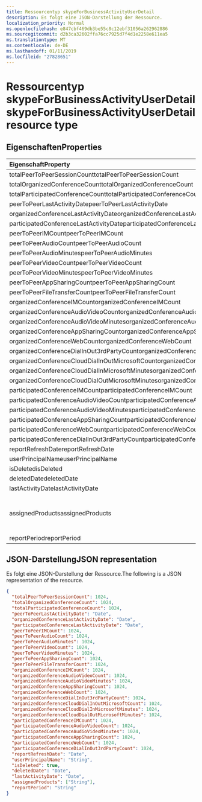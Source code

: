 ```yaml
---
title: Ressourcentyp skypeForBusinessActivityUserDetail
description: Es folgt eine JSON-Darstellung der Ressource.
localization_priority: Normal
ms.openlocfilehash: e847cbf469db3be55c8c12ebf31056a262962886
ms.sourcegitcommit: d2b3ca32602ffa76cc7925d7f4d1e2258e611ea5
ms.translationtype: MT
ms.contentlocale: de-DE
ms.lasthandoff: 01/11/2019
ms.locfileid: "27828651"
---
```

# <a name="skypeforbusinessactivityuserdetail-resource-type"></a><span data-ttu-id="57f18-103">Ressourcentyp skypeForBusinessActivityUserDetail</span><span class="sxs-lookup"><span data-stu-id="57f18-103">skypeForBusinessActivityUserDetail resource type</span></span>

## <a name="properties"></a><span data-ttu-id="57f18-104">Eigenschaften</span><span class="sxs-lookup"><span data-stu-id="57f18-104">Properties</span></span>

| <span data-ttu-id="57f18-105">Eigenschaft</span><span class="sxs-lookup"><span data-stu-id="57f18-105">Property</span></span>                                 | <span data-ttu-id="57f18-106">Typ</span><span class="sxs-lookup"><span data-stu-id="57f18-106">Type</span></span>              |
| :--------------------------------------- | :---------------- |
| <span data-ttu-id="57f18-107">totalPeerToPeerSessionCount</span><span class="sxs-lookup"><span data-stu-id="57f18-107">totalPeerToPeerSessionCount</span></span>              | <span data-ttu-id="57f18-108">Int64</span><span class="sxs-lookup"><span data-stu-id="57f18-108">Int64</span></span>             |
| <span data-ttu-id="57f18-109">totalOrganizedConferenceCount</span><span class="sxs-lookup"><span data-stu-id="57f18-109">totalOrganizedConferenceCount</span></span>            | <span data-ttu-id="57f18-110">Int64</span><span class="sxs-lookup"><span data-stu-id="57f18-110">Int64</span></span>             |
| <span data-ttu-id="57f18-111">totalParticipatedConferenceCount</span><span class="sxs-lookup"><span data-stu-id="57f18-111">totalParticipatedConferenceCount</span></span>         | <span data-ttu-id="57f18-112">Int64</span><span class="sxs-lookup"><span data-stu-id="57f18-112">Int64</span></span>             |
| <span data-ttu-id="57f18-113">peerToPeerLastActivityDate</span><span class="sxs-lookup"><span data-stu-id="57f18-113">peerToPeerLastActivityDate</span></span>               | <span data-ttu-id="57f18-114">Datum</span><span class="sxs-lookup"><span data-stu-id="57f18-114">Date</span></span>              |
| <span data-ttu-id="57f18-115">organizedConferenceLastActivityDate</span><span class="sxs-lookup"><span data-stu-id="57f18-115">organizedConferenceLastActivityDate</span></span>      | <span data-ttu-id="57f18-116">Datum</span><span class="sxs-lookup"><span data-stu-id="57f18-116">Date</span></span>              |
| <span data-ttu-id="57f18-117">participatedConferenceLastActivityDate</span><span class="sxs-lookup"><span data-stu-id="57f18-117">participatedConferenceLastActivityDate</span></span>   | <span data-ttu-id="57f18-118">Datum</span><span class="sxs-lookup"><span data-stu-id="57f18-118">Date</span></span>              |
| <span data-ttu-id="57f18-119">peerToPeerIMCount</span><span class="sxs-lookup"><span data-stu-id="57f18-119">peerToPeerIMCount</span></span>                        | <span data-ttu-id="57f18-120">Int64</span><span class="sxs-lookup"><span data-stu-id="57f18-120">Int64</span></span>             |
| <span data-ttu-id="57f18-121">peerToPeerAudioCount</span><span class="sxs-lookup"><span data-stu-id="57f18-121">peerToPeerAudioCount</span></span>                     | <span data-ttu-id="57f18-122">Int64</span><span class="sxs-lookup"><span data-stu-id="57f18-122">Int64</span></span>             |
| <span data-ttu-id="57f18-123">peerToPeerAudioMinutes</span><span class="sxs-lookup"><span data-stu-id="57f18-123">peerToPeerAudioMinutes</span></span>                   | <span data-ttu-id="57f18-124">Int64</span><span class="sxs-lookup"><span data-stu-id="57f18-124">Int64</span></span>             |
| <span data-ttu-id="57f18-125">peerToPeerVideoCount</span><span class="sxs-lookup"><span data-stu-id="57f18-125">peerToPeerVideoCount</span></span>                     | <span data-ttu-id="57f18-126">Int64</span><span class="sxs-lookup"><span data-stu-id="57f18-126">Int64</span></span>             |
| <span data-ttu-id="57f18-127">peerToPeerVideoMinutes</span><span class="sxs-lookup"><span data-stu-id="57f18-127">peerToPeerVideoMinutes</span></span>                   | <span data-ttu-id="57f18-128">Int64</span><span class="sxs-lookup"><span data-stu-id="57f18-128">Int64</span></span>             |
| <span data-ttu-id="57f18-129">peerToPeerAppSharingCount</span><span class="sxs-lookup"><span data-stu-id="57f18-129">peerToPeerAppSharingCount</span></span>                | <span data-ttu-id="57f18-130">Int64</span><span class="sxs-lookup"><span data-stu-id="57f18-130">Int64</span></span>             |
| <span data-ttu-id="57f18-131">peerToPeerFileTransferCount</span><span class="sxs-lookup"><span data-stu-id="57f18-131">peerToPeerFileTransferCount</span></span>              | <span data-ttu-id="57f18-132">Int64</span><span class="sxs-lookup"><span data-stu-id="57f18-132">Int64</span></span>             |
| <span data-ttu-id="57f18-133">organizedConferenceIMCount</span><span class="sxs-lookup"><span data-stu-id="57f18-133">organizedConferenceIMCount</span></span>               | <span data-ttu-id="57f18-134">Int64</span><span class="sxs-lookup"><span data-stu-id="57f18-134">Int64</span></span>             |
| <span data-ttu-id="57f18-135">organizedConferenceAudioVideoCount</span><span class="sxs-lookup"><span data-stu-id="57f18-135">organizedConferenceAudioVideoCount</span></span>       | <span data-ttu-id="57f18-136">Int64</span><span class="sxs-lookup"><span data-stu-id="57f18-136">Int64</span></span>             |
| <span data-ttu-id="57f18-137">organizedConferenceAudioVideoMinutes</span><span class="sxs-lookup"><span data-stu-id="57f18-137">organizedConferenceAudioVideoMinutes</span></span>     | <span data-ttu-id="57f18-138">Int64</span><span class="sxs-lookup"><span data-stu-id="57f18-138">Int64</span></span>             |
| <span data-ttu-id="57f18-139">organizedConferenceAppSharingCount</span><span class="sxs-lookup"><span data-stu-id="57f18-139">organizedConferenceAppSharingCount</span></span>       | <span data-ttu-id="57f18-140">Int64</span><span class="sxs-lookup"><span data-stu-id="57f18-140">Int64</span></span>             |
| <span data-ttu-id="57f18-141">organizedConferenceWebCount</span><span class="sxs-lookup"><span data-stu-id="57f18-141">organizedConferenceWebCount</span></span>              | <span data-ttu-id="57f18-142">Int64</span><span class="sxs-lookup"><span data-stu-id="57f18-142">Int64</span></span>             |
| <span data-ttu-id="57f18-143">organizedConferenceDialInOut3rdPartyCount</span><span class="sxs-lookup"><span data-stu-id="57f18-143">organizedConferenceDialInOut3rdPartyCount</span></span> | <span data-ttu-id="57f18-144">Int64</span><span class="sxs-lookup"><span data-stu-id="57f18-144">Int64</span></span>             |
| <span data-ttu-id="57f18-145">organizedConferenceCloudDialInOutMicrosoftCount</span><span class="sxs-lookup"><span data-stu-id="57f18-145">organizedConferenceCloudDialInOutMicrosoftCount</span></span> | <span data-ttu-id="57f18-146">Int64</span><span class="sxs-lookup"><span data-stu-id="57f18-146">Int64</span></span>             |
| <span data-ttu-id="57f18-147">organizedConferenceCloudDialInMicrosoftMinutes</span><span class="sxs-lookup"><span data-stu-id="57f18-147">organizedConferenceCloudDialInMicrosoftMinutes</span></span> | <span data-ttu-id="57f18-148">Int64</span><span class="sxs-lookup"><span data-stu-id="57f18-148">Int64</span></span>             |
| <span data-ttu-id="57f18-149">organizedConferenceCloudDialOutMicrosoftMinutes</span><span class="sxs-lookup"><span data-stu-id="57f18-149">organizedConferenceCloudDialOutMicrosoftMinutes</span></span> | <span data-ttu-id="57f18-150">Int64</span><span class="sxs-lookup"><span data-stu-id="57f18-150">Int64</span></span>             |
| <span data-ttu-id="57f18-151">participatedConferenceIMCount</span><span class="sxs-lookup"><span data-stu-id="57f18-151">participatedConferenceIMCount</span></span>           | <span data-ttu-id="57f18-152">Int64</span><span class="sxs-lookup"><span data-stu-id="57f18-152">Int64</span></span>             |
| <span data-ttu-id="57f18-153">participatedConferenceAudioVideoCount</span><span class="sxs-lookup"><span data-stu-id="57f18-153">participatedConferenceAudioVideoCount</span></span>   | <span data-ttu-id="57f18-154">Int64</span><span class="sxs-lookup"><span data-stu-id="57f18-154">Int64</span></span>             |
| <span data-ttu-id="57f18-155">participatedConferenceAudioVideoMinutes</span><span class="sxs-lookup"><span data-stu-id="57f18-155">participatedConferenceAudioVideoMinutes</span></span> | <span data-ttu-id="57f18-156">Int64</span><span class="sxs-lookup"><span data-stu-id="57f18-156">Int64</span></span>             |
| <span data-ttu-id="57f18-157">participatedConferenceAppSharingCount</span><span class="sxs-lookup"><span data-stu-id="57f18-157">participatedConferenceAppSharingCount</span></span>   | <span data-ttu-id="57f18-158">Int64</span><span class="sxs-lookup"><span data-stu-id="57f18-158">Int64</span></span>             |
| <span data-ttu-id="57f18-159">participatedConferenceWebCount</span><span class="sxs-lookup"><span data-stu-id="57f18-159">participatedConferenceWebCount</span></span>          | <span data-ttu-id="57f18-160">Int64</span><span class="sxs-lookup"><span data-stu-id="57f18-160">Int64</span></span>             |
| <span data-ttu-id="57f18-161">participatedConferenceDialInOut3rdPartyCount</span><span class="sxs-lookup"><span data-stu-id="57f18-161">participatedConferenceDialInOut3rdPartyCount</span></span> | <span data-ttu-id="57f18-162">Int64</span><span class="sxs-lookup"><span data-stu-id="57f18-162">Int64</span></span>             |
| <span data-ttu-id="57f18-163">reportRefreshDate</span><span class="sxs-lookup"><span data-stu-id="57f18-163">reportRefreshDate</span></span>                        | <span data-ttu-id="57f18-164">Datum</span><span class="sxs-lookup"><span data-stu-id="57f18-164">Date</span></span>              |
| <span data-ttu-id="57f18-165">userPrincipalName</span><span class="sxs-lookup"><span data-stu-id="57f18-165">userPrincipalName</span></span>                        | <span data-ttu-id="57f18-166">String</span><span class="sxs-lookup"><span data-stu-id="57f18-166">String</span></span>            |
| <span data-ttu-id="57f18-167">isDeleted</span><span class="sxs-lookup"><span data-stu-id="57f18-167">isDeleted</span></span>                                | <span data-ttu-id="57f18-168">Boolean</span><span class="sxs-lookup"><span data-stu-id="57f18-168">Boolean</span></span>           |
| <span data-ttu-id="57f18-169">deletedDate</span><span class="sxs-lookup"><span data-stu-id="57f18-169">deletedDate</span></span>                              | <span data-ttu-id="57f18-170">Datum</span><span class="sxs-lookup"><span data-stu-id="57f18-170">Date</span></span>              |
| <span data-ttu-id="57f18-171">lastActivityDate</span><span class="sxs-lookup"><span data-stu-id="57f18-171">lastActivityDate</span></span>                         | <span data-ttu-id="57f18-172">Datum</span><span class="sxs-lookup"><span data-stu-id="57f18-172">Date</span></span>              |
| <span data-ttu-id="57f18-173">assignedProducts</span><span class="sxs-lookup"><span data-stu-id="57f18-173">assignedProducts</span></span>                         | <span data-ttu-id="57f18-174">Collection von Objekten des Typs „String“</span><span class="sxs-lookup"><span data-stu-id="57f18-174">String collection</span></span> |
| <span data-ttu-id="57f18-175">reportPeriod</span><span class="sxs-lookup"><span data-stu-id="57f18-175">reportPeriod</span></span>                             | <span data-ttu-id="57f18-176">String</span><span class="sxs-lookup"><span data-stu-id="57f18-176">String</span></span>            |

## <a name="json-representation"></a><span data-ttu-id="57f18-177">JSON-Darstellung</span><span class="sxs-lookup"><span data-stu-id="57f18-177">JSON representation</span></span>

<span data-ttu-id="57f18-178">Es folgt eine JSON-Darstellung der Ressource.</span><span class="sxs-lookup"><span data-stu-id="57f18-178">The following is a JSON representation of the resource.</span></span>

<!-- {
  "blockType": "resource",
  "@odata.type": "microsoft.graph.skypeForBusinessActivityUserDetail"
} -->

```json
{
  "totalPeerToPeerSessionCount": 1024, 
  "totalOrganizedConferenceCount": 1024, 
  "totalParticipatedConferenceCount": 1024, 
  "peerToPeerLastActivityDate": "Date", 
  "organizedConferenceLastActivityDate": "Date", 
  "participatedConferenceLastActivityDate": "Date", 
  "peerToPeerIMCount": 1024, 
  "peerToPeerAudioCount": 1024, 
  "peerToPeerAudioMinutes": 1024, 
  "peerToPeerVideoCount": 1024, 
  "peerToPeerVideoMinutes": 1024, 
  "peerToPeerAppSharingCount": 1024, 
  "peerToPeerFileTransferCount": 1024, 
  "organizedConferenceIMCount": 1024, 
  "organizedConferenceAudioVideoCount": 1024, 
  "organizedConferenceAudioVideoMinutes": 1024, 
  "organizedConferenceAppSharingCount": 1024, 
  "organizedConferenceWebCount": 1024, 
  "organizedConferenceDialInOut3rdPartyCount": 1024, 
  "organizedConferenceCloudDialInOutMicrosoftCount": 1024, 
  "organizedConferenceCloudDialInMicrosoftMinutes": 1024, 
  "organizedConferenceCloudDialOutMicrosoftMinutes": 1024, 
  "participatedConferenceIMCount": 1024, 
  "participatedConferenceAudioVideoCount": 1024, 
  "participatedConferenceAudioVideoMinutes": 1024, 
  "participatedConferenceAppSharingCount": 1024, 
  "participatedConferenceWebCount": 1024, 
  "participatedConferenceDialInOut3rdPartyCount": 1024, 
  "reportRefreshDate": "Date", 
  "userPrincipalName": "String", 
  "isDeleted": true, 
  "deletedDate": "Date", 
  "lastActivityDate": "Date", 
  "assignedProducts": ["String"], 
  "reportPeriod": "String"
}
```
